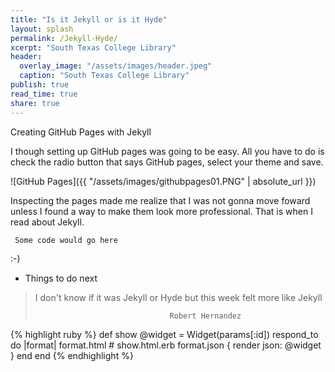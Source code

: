 ```yaml
---
title: "Is it Jekyll or is it Hyde"
layout: splash
permalink: /Jekyll-Hyde/
xcerpt: "South Texas College Library"
header:
  overlay_image: "/assets/images/header.jpeg"
  caption: "South Texas College Library"
publish: true
read_time: true
share: true
---
```


Creating GitHub Pages with Jekyll

I though setting up GitHub pages was going to be easy. All you have to do is check the radio button that says GitHub pages, select your theme and save.

![GitHub Pages]({{ "/assets/images/githubpages01.PNG" | absolute_url }})

Inspecting the pages made me realize that I was not gonna move foward unless I found a way to make them look more professional. That is when I read about Jekyll.


` Some code would go here`

:-)

* Things to do next

> I don't know if it was Jekyll or Hyde but this week felt more like Jekyll
>
>                                   Robert Hernandez

{% highlight ruby %}
def show
  @widget = Widget(params[:id])
  respond_to do |format|
    format.html # show.html.erb
    format.json { render json: @widget }
  end
end
{% endhighlight %}